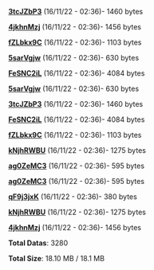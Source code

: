 [**3tcJZbP3**](/data/3tcJZbP3.txt) (16/11/22 - 02:36)- 1460 bytes

[**4jkhnMzj**](/data/4jkhnMzj.txt) (16/11/22 - 02:36)- 1456 bytes

[**fZLbkx9C**](/data/fZLbkx9C.txt) (16/11/22 - 02:36)- 1103 bytes

[**5sarVgjw**](/data/5sarVgjw.txt) (16/11/22 - 02:36)- 630 bytes

[**FeSNC2iL**](/data/FeSNC2iL.txt) (16/11/22 - 02:36)- 4084 bytes

[**5sarVgjw**](/data/5sarVgjw.txt) (16/11/22 - 02:36)- 630 bytes

[**3tcJZbP3**](/data/3tcJZbP3.txt) (16/11/22 - 02:36)- 1460 bytes

[**FeSNC2iL**](/data/FeSNC2iL.txt) (16/11/22 - 02:36)- 4084 bytes

[**fZLbkx9C**](/data/fZLbkx9C.txt) (16/11/22 - 02:36)- 1103 bytes

[**kNjhRWBU**](/data/kNjhRWBU.txt) (16/11/22 - 02:36)- 1275 bytes

[**ag0ZeMC3**](/data/ag0ZeMC3.txt) (16/11/22 - 02:36)- 595 bytes

[**ag0ZeMC3**](/data/ag0ZeMC3.txt) (16/11/22 - 02:36)- 595 bytes

[**qF9j3jxK**](/data/qF9j3jxK.txt) (16/11/22 - 02:36)- 380 bytes

[**kNjhRWBU**](/data/kNjhRWBU.txt) (16/11/22 - 02:36)- 1275 bytes

[**4jkhnMzj**](/data/4jkhnMzj.txt) (16/11/22 - 02:36)- 1456 bytes

**Total Datas**: 3280

**Total Size**: 18.10 MB / 18.1 MB